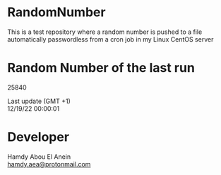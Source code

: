 # RandomNumber    
This is a test repository where a random number is pushed to a file automatically passwordless from a cron job in my Linux CentOS server    
# Random Number of the last run   
25840
      
Last update (GMT +1)    
12/19/22 00:00:01
# Developer    
Hamdy Abou El Anein   
hamdy.aea@protonmail.com
